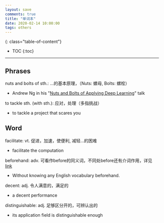 ```yaml
---
layout: save
comments: true
title: "单词本"
date: 2020-02-14 10:00:00
tags: others
---
```


> 

<!--more-->


{: class="table-of-content"}
* TOC
{:toc}

---

## Phrases

nuts and bolts of sth.: ...的基本原理，（Nuts: 螺母, Bolts: 螺栓）
- Andrew Ng in his "[Nuts and Bolts of Applying Deep Learning](https://youtu.be/F1ka6a13S9I)" talk

to tackle sth. (with sth.): 应对，处理（多指挑战）
- to tackle a project that scares you


## Word

facilitate: vt. 促进，加速，使便利, 减轻…的困难
- facilitate the computation

beforehand: adv. 可看作before的同义词，不同处before还有介词作用，详见[link](http://www.differencebetween.net/language/the-difference-between-before-and-beforehand/)
- Without knowing any English vocabulary beforehand.

decent: adj. 令人满意的，满足的
- a decent performance

distinguishable: adj. 足够区分开的，可辨认出的
- its application field is distinguishable enough